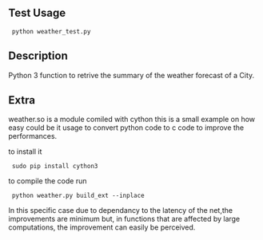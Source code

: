 ## Test Usage

```
 python weather_test.py 
```

## Description

Python 3 function to retrive
the summary of the weather forecast
of a City.

## Extra

weather.so is a module comiled with cython
this is a small example on how easy could be
it usage to convert python code to c code to 
improve the performances.

to install it
```
 sudo pip install cython3
```
to compile the code run
```
 python weather.py build_ext --inplace
```
In this specific case due to dependancy to the
latency of the net,the improvements are minimum
but, in functions that are affected by large computations, 
the improvement can easily be perceived.